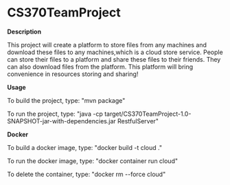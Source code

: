 # CS370TeamProject

**Description**

This project will create a platform to store files from any machines and download these files to any machines,which is a cloud store service. 
People can store their files to a platform and share these files to their friends. They can also download files from the platform.
This platform will bring convenience in resources storing and sharing!

**Usage**

To build the project, type: "mvn package"

To run the project, type: "java -cp target/CS370TeamProject-1.0-SNAPSHOT-jar-with-dependencies.jar RestfulServer"

**Docker**

To build a docker image, type: "docker build -t cloud ."

To run the docker image, type: "docker container run cloud"

To delete the container, type: "docker rm --force cloud"
